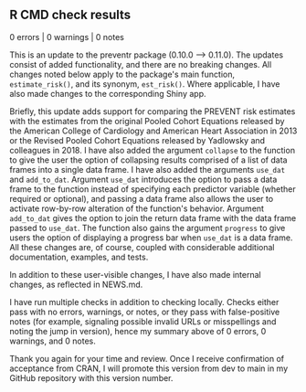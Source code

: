 ## R CMD check results

0 errors | 0 warnings | 0 notes

This is an update to the preventr package (0.10.0 --> 0.11.0). The updates consist of
added functionality, and there are no breaking changes. All changes noted below
apply to the package's main function, `estimate_risk()`, and its synonym,
`est_risk()`. Where applicable, I have also made changes to the corresponding
Shiny app.

Briefly, this update adds support for comparing the PREVENT risk estimates with 
the estimates from the original Pooled Cohort Equations released by the
American College of Cardiology and American Heart Association in 2013 or the 
Revised Pooled Cohort Equations released by Yadlowsky and colleagues in 2018. I 
have also added the argument `collapse` to the function to give the user the 
option of collapsing results comprised of a list of data frames into a single 
data frame. I have also added the arguments `use_dat` and `add_to_dat`. 
Argument `use_dat` introduces the option to pass a data frame to the function
instead of specifying each predictor variable (whether required or optional),
and passing a data frame also allows the user to activate row-by-row alteration
of the function's behavior. Argument `add_to_dat` gives the option to join the
return data frame with the data frame passed to `use_dat`. The function also 
gains the argument `progress` to give users the option of displaying a progress
bar when `use_dat` is a data frame. All these changes are, of course, coupled 
with considerable additional documentation, examples, and tests.

In addition to these user-visible changes, I have also made internal changes,
as reflected in NEWS.md.

I have run multiple checks in addition to checking locally. Checks either pass
with no errors, warnings, or notes, or they pass with false-positive notes
(for example, signaling possible invalid URLs or misspellings and noting the
jump in version), hence my summary above of 0 errors, 0 warnings, and 0 notes.

Thank you again for your time and review. Once I receive confirmation of 
acceptance from CRAN, I will promote this version from dev to main in my GitHub 
repository with this version number.
